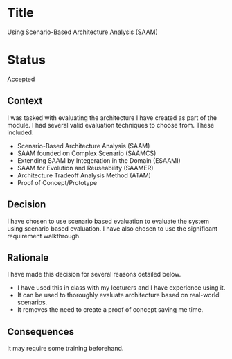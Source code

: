 # Title
Using Scenario-Based Architecture Analysis (SAAM)

# Status
Accepted
 
## Context
I was tasked with evaluating the architecture I have created as part of the module. I had several valid evaluation techniques to choose from. These included:

- Scenario-Based Architecture Analysis (SAAM)
- SAAM founded on Complex Scenario (SAAMCS)
- Extending SAAM by Integeration in the Domain (ESAAMI)
- SAAM for Evolution and Reuseability (SAAMER)
- Architecture Tradeoff Analysis Method (ATAM)
- Proof of Concept/Prototype

## Decision
I have chosen to use scenario based evaluation to evaluate the system using scenario based evaluation. I have also chosen to use the significant requirement walkthrough.

## Rationale
I have made this decision for several reasons detailed below.

- I have used this in class with my lecturers and I have experience using it.
- It can be used to thoroughly evaluate architecture based on real-world scenarios.
- It removes the need to create a proof of concept saving me time.

## Consequences
It may require some training beforehand.
